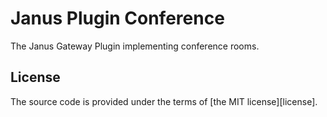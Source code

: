 # Janus Plugin Conference

The Janus Gateway Plugin implementing conference rooms.



## License

The source code is provided under the terms of [the MIT license][license].